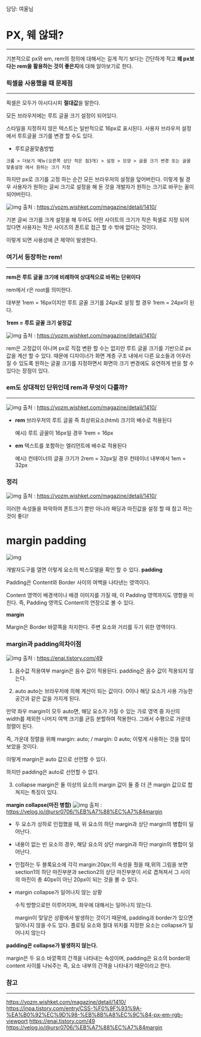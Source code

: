 담당: 여울님


# PX, 웨 않돼?
---
기본적으로 px와 em, rem의 정의에 대해서는 길게 적기 보다는 간단하게 적고 **왜 px보다는 rem을 활용하는 것이 좋은지**에 대해 알아보기로 한다.

### 픽셀을 사용했을 때 문제점
---
픽셀은 모두가 아시다시피 **절대값**을 말한다.

모든 브라우저에는 루트 글꼴 크기 설정이 되어있다.

스타일을 지정하지 않은 텍스트는 일반적으로 16px로 표시된다.
사용자 브라우저 설정에서 루트글꼴 크기를 변경 할 수도 있다.
- 루트글꼴맞춤방법
```
크롬 > 더보기 메뉴(오른쪽 상단 작은 점3개) > 설정 > 모양 > 글꼴 크기 변경 또는 글꼴 맞춤설정 에서 원하는 크기 지정
```

하지만 px로 크기를 고정 하는 순간 모든 브라우저의 설정을 덮어버린다. 이렇게 될 경우 사용자가 원하는 글씨 크기로 설정을 해 둔 것을 개발자가 원하는 크기로 바꾸는 꼴이 되어버린다.

![img](https://www.notion.so/1-_PX-EM-padding-margin-8fb15805409d4b73ad47ae69d14283d5#185e3b6684094d14ab198c67929f2559)
출처 : https://yozm.wishket.com/magazine/detail/1410/

기본 글씨 크기를 크게 설정을 해 두어도 어떤 사이트의 크기가 작은 픽셀로 지정 되어 있다면 사용자는 작은 사이즈의 폰트로 접근 할 수 밖에 없다는 것이다. 

이렇게 되면 사용성에 큰 제약이 발생한다.


### 여기서 등장하는 rem!
---

**rem은 루트 글꼴 크기에 비례하여 상대적으로 바뀌는 단위이다**

rem에서 r은 root를 의미한다.

대부분 1rem = 16px이지만 루트 글꼴 크기를 24px로 설정 할 경우 1rem = 24px이 된다.

**1rem = 루트 글꼴 크기 설정값**

![img](https://www.notion.so/1-_PX-EM-padding-margin-8fb15805409d4b73ad47ae69d14283d5#ae8c281068124182894b57649361d644)
출처 : https://yozm.wishket.com/magazine/detail/1410/

rem은 고정값이 아니며 px로 직접 변환 할 수는 없지만 루트 글꼴 크기를 기반으로 px값을 계산 할 수 있다. 때문에 디자이너가 화면 계층 구조 내에서 다른 요소들과 어우러 질 수 있도록 원하는 글꼴 크기를 지정하면서 화면의 크기 변경에도 유연하게 반응 할 수 있다는 장점이 있다.


### em도 상대적인 단위인데 rem과 무엇이 다를까?
---

![img](https://www.notion.so/1-_PX-EM-padding-margin-8fb15805409d4b73ad47ae69d14283d5#d3a1c77f4ef64bba97a867e2010c41ce)
출처 : https://yozm.wishket.com/magazine/detail/1410/

- **rem**
    브라우저의 루트 글꼴 즉 최상위요소(html) 크기의 배수로 적용된다

    예시) 루트 글꼴이 16px일 경우 1rem = 16px

- **em**
    텍스트를 포함하는 엘리먼트에 배수로 적용된다
    
    예시) 컨테이너의 글꼴 크기가 2rem = 32px일 경우 컨테이너 내부에서 1em = 32px

### 정리
![img](https://www.notion.so/1-_PX-EM-padding-margin-8fb15805409d4b73ad47ae69d14283d5#0807677083a34431bba5731f88e0f3c6)
출처 : https://yozm.wishket.com/magazine/detail/1410/

이러한 속성들을 파악하여 폰트크기 뿐만 아니라 패딩과 마진값을 설정 할 때 참고 하는 것이 좋다!


# margin padding

![img](https://www.notion.so/1-_PX-EM-padding-margin-8fb15805409d4b73ad47ae69d14283d5#efe47888a4b04fd9b756bb1bfc06c72d)

개발자도구를 열면 이렇게 요소의 박스모델을 확인 할 수 있다.
**padding**

Padding은 Content와 Border 사이의 여백을 나타낸는 영역이다. 

Content 영역이 배경색이나 배경 이미지를 가질 때, 이 Padding 영역까지도 영향을 미친다. 즉, Padding 영역도 Content의 연장으로 볼 수 있다.

**margin**

Margin은 Border 바깥쪽을 차지한다. 주변 요소와 거리를 두기 위한 영역이다.

### margin과 padding의차이점

![img](https://www.notion.so/1-_PX-EM-padding-margin-8fb15805409d4b73ad47ae69d14283d5#18f20a71f62143658cbe63f0d0b618a7)
출처 : https://enai.tistory.com/49

1. 음수값 적용여부
margin은 음수 값이 적용된다.
padding은 음수 값이 적용되지 않는다.

2. auto
auto는 브라우저에 의해 계산이 되는 값이다. 0이나 해당 요소가 사용 가능한 공간과 같은 값을 가지게 된다.

만약 좌우 margin이 모두 auto면, 해당 요소가 가질 수 있는 가로 영역 중 자신의 width를 제외한 나머지 여백 크기를 균등 분할하여 적용한다. 그래서 수평으로 가운데 정렬이 된다.

즉, 가운데 정렬을 위해 margin: auto; / margin: 0 auto; 이렇게 사용하는 것을 많이 보았을 것이다.

이렇게 margin은 auto 값으로 선언할 수 있다.

하지만 padding은 auto로 선언할 수 없다.


3. collapse
margin은 둘 이상의 요소의 margin 값이 둘 중 더 큰 margin 값으로 합쳐지는 특징이 있다.

**margin collapse(마진 병합)**
![img](https://velog.velcdn.com/images%2Fursr0706%2Fpost%2F67d3104c-5e30-4421-8b82-52ea208318d1%2F%E1%84%89%E1%85%B3%E1%84%8F%E1%85%B3%E1%84%85%E1%85%B5%E1%86%AB%E1%84%89%E1%85%A3%E1%86%BA%202020-07-19%20%E1%84%8B%E1%85%A9%E1%84%8C%E1%85%A5%E1%86%AB%2010.24.56.png)
출처 : https://velog.io/@ursr0706/%EB%A7%88%EC%A7%84margin

- 두 요소가 상하로 인접했을 때, 위 요소의 하단 margin과 상단 margin의 병합이 일어난다.
- 내용이 없는 빈 요소의 경우, 해당 요소의 상단 margin과 하단 margin의 병합이 일어난다.
- 인접하는 두 블록요소에 각각 margin:20px;의 속성을 줬을 때,위의 그림을 보면 section1의 하단 마진부분과 section2의 상단 마진부분이 서로 겹쳐져서
그 사이의 마진이 총 40px이 아닌 20px이 되는 것을 볼 수 있다.


- margin collapse가 일어나지 않는 상황

    수직 방향으로만 이루어지며, 좌우에 대해서는 일어나지 않는다.

    margin이 맞닿은 상황에서 발생하는 것이기 때문에, padding과 border가 있으면 일어나지 않을 수도 있다.
    플로팅 요소와 절대 위치를 지정한 요소는 collapse가 일어나지 않는다

**padding은 collapse가 발생하지 않는다.**

margin은 두 요소 바깥쪽의 간격을 나타내는 속성이며, padding은 요소의 border와 content 사이를 나눠주는 즉, 요소 내부의 간격을 나타내기 때문이라고 한다.

### 참고
---
https://yozm.wishket.com/magazine/detail/1410/
https://inpa.tistory.com/entry/CSS-%F0%9F%93%9A-%EA%B0%92%EC%9D%98-%EB%8B%A8%EC%9C%84-px-em-rgb-viewport
https://enai.tistory.com/49
https://velog.io/@ursr0706/%EB%A7%88%EC%A7%84margin